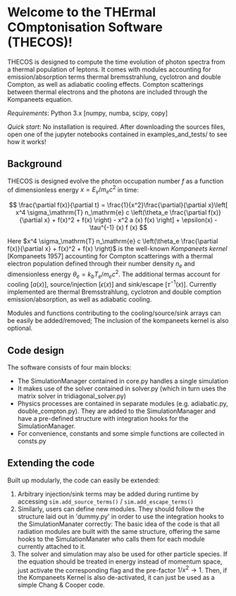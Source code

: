 # Welcome to the THErmal COmptonisation Software (THECOS)!

THECOS is designed to compute the time evolution of photon spectra from a thermal population of leptons. It comes with modules accounting for emission/absorption terms thermal bremsstrahlung, cyclotron and double Compton, as well as adiabatic cooling effects. Compton scatterings between thermal electrons and the photons are included through the Kompaneets equation. 

*Requirements*: Python 3.x [numpy, numba, scipy, copy]

*Quick start*: No installation is required. After downloading the sources files, open one of the jupyter notebooks contained in examples_and_tests/ to see how it works! 

## Background

THECOS is designed evolve the photon occupation number $f$ as a function of dimensionless energy $x=E_\gamma/m_e c^2$ in time:

$$ \frac{\partial f(x)}{\partial t}  = \frac{1}{x^2}\frac{\partial}{\partial x}\left[   x^4 \sigma_\mathrm{T} n_\mathrm{e} c \left(\theta_e \frac{\partial f(x)}{\partial x} + f(x)^2 + f(x) \right)  -  x^2 a (x)  f(x) \right]
    + \epsilon(x) - \tau^{-1} (x) f (x) $$

Here 
$x^4 \sigma_\mathrm{T} n_\mathrm{e} c \left(\theta_e \frac{\partial f(x)}{\partial x} + f(x)^2 + f(x) \right)$ 
is the well-known *Kompaneets kernel* \[Kompaneets 1957\] accounting for Compton scatterings with a thermal electron population defined through their number density $n_e$ and dimensionless energy $\theta_e = k_b T_e /m_e c^2$.
The additional termas account for cooling $\left[a(x)\right]$, source/injection $\left[\epsilon(x)\right]$ and sink/escape $\left[\tau^{-1}(x)\right]$. Currently implemented are thermal Bremsstrahlung, cyclotron and double comption emission/absorption, as well as adiabatic cooling.

Modules and functions contributing to the cooling/source/sink arrays can be easily be added/removed; The inclusion of the kompaneets kernel is also optional. 

## Code design

The software consists of four main blocks:

* The SimulationManager contained in core.py handles a single simulation
* It makes use of the solver contained in solver.py (which in turn uses the matrix solver in tridiagonal_solver.py)
* Physics processes are contained in separate modules (e.g. adiabatic.py, double_compton.py). They are added to the SimulationManager and have a pre-defined structure with integration hooks for the SimulationManager.
* For convenience, constants and some simple functions are collected in consts.py

## Extending the code
Built up modularly, the code can easily be extended: 
1. Arbitrary injection/sink terms may be added during runtime by accessing `sim.add_source_terms()` / `sim.add_escape_terms()` 
2. Similarly, users can define new modules. They should follow the structure laid out in 'dummy.py' in order to use the integration hooks to the SimulationManater correctly: The basic idea of the code is that all radiation modules are built with the same structure, offering the same hooks to the SimulationManater who calls them for each module currently attached to it.
3. The solver and simulation may also be used for other particle species. If the equation should be treated in energy instead of momentum space, just activate the corresponding flag and the pre-factor $1/x^2 \rightarrow 1$. Then, if the Kompaneets Kernel is also de-activated, it can just be used as a simple Chang \& Cooper code.

